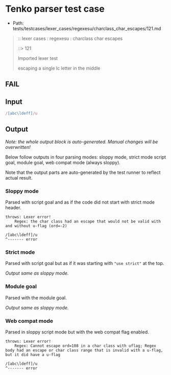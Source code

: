 # Tenko parser test case

- Path: tests/testcases/lexer_cases/regexesu/charclass_char_escapes/121.md

> :: lexer cases : regexesu : charclass char escapes
>
> ::> 121
>
> Imported lexer test
>
> escaping a single lc letter in the middle

## FAIL

## Input

`````js
/[abc\ldeff]/u
`````

## Output

_Note: the whole output block is auto-generated. Manual changes will be overwritten!_

Below follow outputs in four parsing modes: sloppy mode, strict mode script goal, module goal, web compat mode (always sloppy).

Note that the output parts are auto-generated by the test runner to reflect actual result.

### Sloppy mode

Parsed with script goal and as if the code did not start with strict mode header.

`````
throws: Lexer error!
    Regex: the char class had an escape that would not be valid with and without u-flag (ord=-2)

/[abc\ldeff]/u
^------- error
`````

### Strict mode

Parsed with script goal but as if it was starting with `"use strict"` at the top.

_Output same as sloppy mode._

### Module goal

Parsed with the module goal.

_Output same as sloppy mode._

### Web compat mode

Parsed in sloppy script mode but with the web compat flag enabled.

`````
throws: Lexer error!
    Regex: Cannot escape ord=108 in a char class with uflag; Regex body had an escape or char class range that is invalid with a u-flag, but it did have a u-flag

/[abc\ldeff]/u
^------- error
`````

